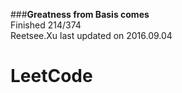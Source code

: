 ###__Greatness from Basis comes__    
Finished 214/374       
Reetsee.Xu last updated on 2016.09.04               
# LeetCode
